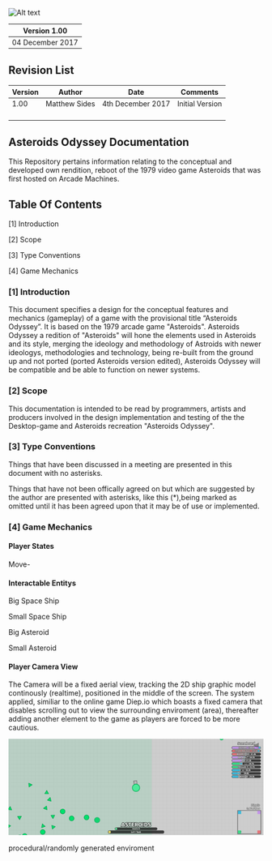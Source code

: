 
![Alt text](https://github.com/matthewsides/Asteroids-Odyssey-/blob/master/asteroids-odyssey-poster.png?raw=true "Optional Title")

| Version 1.00    |
|-----------------|
| 04 December 2017|
 


## Revision List

| Version     | Author          | Date                 | Comments                       |
|-------------|-----------------|----------------------|--------------------------------|
| 1.00        |  Matthew Sides  | 4th December 2017    | Initial Version                |
|             |                 |                      |                                | 
|             |                 |                      |                                | 
|             |                 |                      |                                |
|             |                 |                      |                                |
                   

## Asteroids Odyssey Documentation
This Repository pertains information relating to the conceptual and developed own rendition, reboot of the 1979 video game Asteroids that was first hosted on Arcade Machines.


## Table Of Contents

[1] Introduction 

[2] Scope

[3] Type Conventions

[4] Game Mechanics 

### [1] Introduction

This document specifies a design for the conceptual features and mechanics (gameplay) of a game with the provisional title “Asteroids Odyssey”. It is based on the 1979 arcade game "Asteroids". Asteroids Odyssey a redition of "Asteroids" will hone the elements used in Asteroids and its style, merging the ideology and methodology of Astroids with newer ideologys, methodologies and technology, being re-built from the ground up and not ported (ported Asteroids version edited), Asteroids Odyssey will be compatible and be able to function on newer systems.

### [2] Scope

This documentation is intended to be read by programmers, artists and producers involved in the design implementation and testing of the the Desktop-game and Asteroids recreation  "Asteroids Odyssey".

### [3] Type Conventions

Things that have been discussed in a meeting are presented in this document with no asterisks.

Things that have not been offically agreed on but which are suggested by the author are presented with asterisks, like this (*),being marked as omitted until it has been agreed upon that it may be of use or implemented.


### [4] Game Mechanics

#### Player States

Move-


#### Interactable Entitys 

Big Space Ship

Small Space Ship

Big Asteroid 

Small Asteroid


#### Player Camera View
The Camera will be a fixed aerial view, tracking the 2D ship graphic model continously (realtime), positioned in the middle of the screen. The system applied, similiar to the online game Diep.io which boasts a fixed camera that disables scrolling out to view the surrounding enviroment (area), thereafter adding another element to the game as players are forced to be more cautious.

![Alt text](https://github.com/matthewsides/Asteroids-Odyssey-/blob/master/Diep.io.png?raw=true "Optional Title")

procedural/randomly generated enviroment
